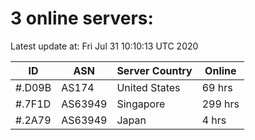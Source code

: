 # 3 online servers:

Latest update at: Fri Jul 31 10:10:13 UTC 2020

| ID | ASN | Server Country | Online |
| -- | --- | -------------- | ------ |
| #.D09B | AS174 | United States | 69 hrs |
| #.7F1D | AS63949 | Singapore | 299 hrs |
| #.2A79 | AS63949 | Japan | 4 hrs |

